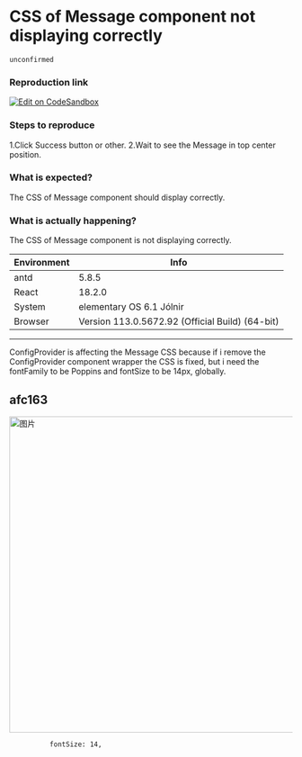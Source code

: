 # CSS of Message component not displaying correctly

`unconfirmed`

### Reproduction link

[![Edit on CodeSandbox](https://codesandbox.io/static/img/play-codesandbox.svg)](https://codesandbox.io/s/other-types-of-message-antd-5-8-5-forked-m6cjqg)

### Steps to reproduce

1.Click Success button or other.
2.Wait to see the Message in top center position.

### What is expected?

The CSS of Message component should display correctly.

### What is actually happening?

The CSS of Message component is not displaying correctly.

| Environment | Info                                            |
| ----------- | ----------------------------------------------- |
| antd        | 5.8.5                                           |
| React       | 18.2.0                                          |
| System      | elementary OS 6.1 Jólnir                        |
| Browser     | Version 113.0.5672.92 (Official Build) (64-bit) |

---

ConfigProvider is affecting the Message CSS because if i remove the ConfigProvider component wrapper the CSS is fixed, but i need the fontFamily to be Poppins and fontSize to be 14px, globally.

<!-- generated by ant-design-issue-helper. DO NOT REMOVE -->

## afc163

  <img width="562" alt="图片" src="https://github.com/ant-design/ant-design/assets/507615/8a4ea2af-e3d5-4f78-b654-1058e6e65559">

```
          fontSize: 14,
```
